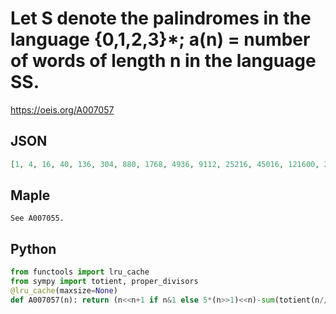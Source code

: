 # Let S denote the palindromes in the language \{0,1,2,3\}\*; a\(n\) \= number of words of length n in the language SS\.
https://oeis.org/A007057
## JSON
```JSON
[1, 4, 16, 40, 136, 304, 880, 1768, 4936, 9112, 25216, 45016, 121600, 212944, 571552, 982240, 2616136, 4456384, 11785408, 19922872, 52402336, 88076560, 230641504, 385875880, 1006499200, 1677720304, 4361862976, 7247738776, 18789905872, 31138512784, 80529599680, 133143986056, 343594756936]
```
## Maple
```Maple
See A007055.
```
## Python
```Python
from functools import lru_cache
from sympy import totient, proper_divisors
@lru_cache(maxsize=None)
def A007057(n): return (n<<n+1 if n&1 else 5*(n>>1)<<n)-sum(totient(n//d)*A007057(d) for d in proper_divisors(n,generator=True)) if n else 1 # _Chai Wah Wu_, Feb 19 2024
```
